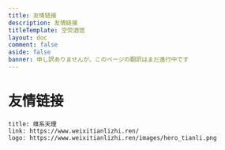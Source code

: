 ```yaml
---
title: 友情链接
description: 友情链接
titleTemplate: 空荧酒馆
layout: doc
comment: false
aside: false
banner: 申し訳ありませんが、このページの翻訳はまだ進行中です
---
```


# 友情链接

```card
title: 维系天理
link: https://www.weixitianlizhi.ren/
logo: https://www.weixitianlizhi.ren/images/hero_tianli.png
```
